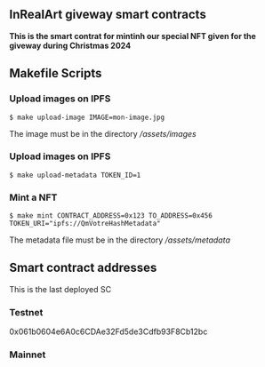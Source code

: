 ## InRealArt giveway smart contracts

**This is the smart contrat for mintinh our special NFT given for the giveway during Christmas 2024**

## Makefile Scripts

### Upload images on IPFS

```shell
$ make upload-image IMAGE=mon-image.jpg
```

The image must be in the directory _/assets/images_

### Upload images on IPFS

```shell
$ make upload-metadata TOKEN_ID=1
```

### Mint a NFT

```shell
$ make mint CONTRACT_ADDRESS=0x123 TO_ADDRESS=0x456 TOKEN_URI="ipfs://QmVotreHashMetadata"
```

The metadata file must be in the directory _/assets/metadata_

## Smart contract addresses

This is the last deployed SC

### Testnet

0x061b0604e6A0c6CDAe32Fd5de3Cdfb93F8Cb12bc

### Mainnet
